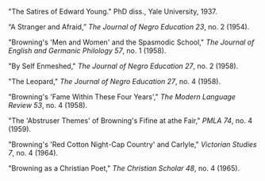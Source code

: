 "The Satires of Edward Young." PhD diss., Yale University, 1937. 

“A Stranger and Afraid,” *The Journal of Negro Education 23*, no. 2 (1954). 

"Browning's 'Men and Women' and the Spasmodic School," *The Journal of English and Germanic Philology 57*, no. 1 (1958). 

"By Self Enmeshed," *The Journal of Negro Education 27*, no. 2 (1958). 

"The Leopard," *The Journal of Negro Education 27*, no. 4 (1958). 

"Browning's 'Fame Within These Four Years'," *The Modern Language Review 53*, no. 4 (1958).

"The 'Abstruser Themes' of Browning's Fifine at athe Fair," *PMLA 74*, no. 4 (1959).

"Browning's 'Red Cotton Night-Cap Country' and Carlyle," *Victorian Studies 7*, no. 4 (1964).

"Browning as a Christian Poet," *The Christian Scholar 48*, no. 4 (1965).
